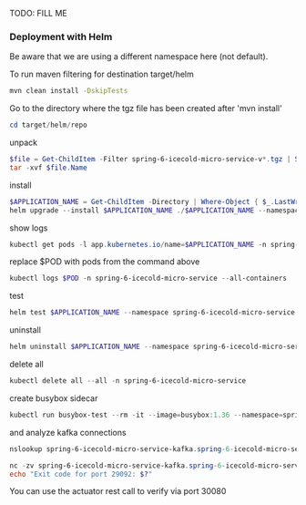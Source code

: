 TODO: FILL ME



### Deployment with Helm

Be aware that we are using a different namespace here (not default).

To run maven filtering for destination target/helm
```bash
mvn clean install -DskipTests 
```

Go to the directory where the tgz file has been created after 'mvn install'
```powershell
cd target/helm/repo
```

unpack
```powershell
$file = Get-ChildItem -Filter spring-6-icecold-micro-service-v*.tgz | Select-Object -First 1
tar -xvf $file.Name
```

install
```powershell
$APPLICATION_NAME = Get-ChildItem -Directory | Where-Object { $_.LastWriteTime -ge $file.LastWriteTime } | Select-Object -ExpandProperty Name
helm upgrade --install $APPLICATION_NAME ./$APPLICATION_NAME --namespace spring-6-icecold-micro-service --create-namespace --wait --timeout 8m --debug --render-subchart-notes
```

show logs
```powershell
kubectl get pods -l app.kubernetes.io/name=$APPLICATION_NAME -n spring-6-icecold-micro-service
```
replace $POD with pods from the command above
```powershell
kubectl logs $POD -n spring-6-icecold-micro-service --all-containers
```

test
```powershell
helm test $APPLICATION_NAME --namespace spring-6-icecold-micro-service --logs
```

uninstall
```powershell
helm uninstall $APPLICATION_NAME --namespace spring-6-icecold-micro-service
```

delete all
```powershell
kubectl delete all --all -n spring-6-icecold-micro-service
```

create busybox sidecar
```powershell
kubectl run busybox-test --rm -it --image=busybox:1.36 --namespace=spring-6-icecold-micro-service --command -- sh
```

and analyze kafka connections
```powershell
nslookup spring-6-icecold-micro-service-kafka.spring-6-icecold-micro-service.svc.cluster.local

nc -zv spring-6-icecold-micro-service-kafka.spring-6-icecold-micro-service.svc.cluster.local 29092
echo "Exit code for port 29092: $?"
```

You can use the actuator rest call to verify via port 30080